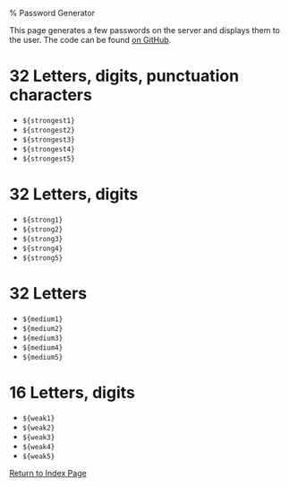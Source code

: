 
% Password Generator

This page generates a few passwords on the server and displays them to the user.
The code can be found [on GitHub](https://github.com/HimbeerserverDE/www.himbeerserver.de/blob/main/himbeerserver/usr/lib/cgi-bin/password_generator.lua).

# 32 Letters, digits, punctuation characters
* `${strongest1}`
* `${strongest2}`
* `${strongest3}`
* `${strongest4}`
* `${strongest5}`

# 32 Letters, digits
* `${strong1}`
* `${strong2}`
* `${strong3}`
* `${strong4}`
* `${strong5}`

# 32 Letters
* `${medium1}`
* `${medium2}`
* `${medium3}`
* `${medium4}`
* `${medium5}`

# 16 Letters, digits
* `${weak1}`
* `${weak2}`
* `${weak3}`
* `${weak4}`
* `${weak5}`

[Return to Index Page](/cgi-bin/index.lua)
